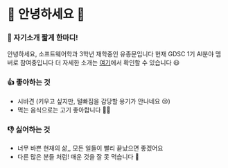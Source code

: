 # 👋 안녕하세요 👋

### 💬 자기소개 짧게 한마디!

안녕하세요, 소프트웨어학과 3학년 재학중인 유종문입니다
현재 GDSC 1기 AI분야 멤버로 참여중입니다
더 자세한 소개는 [여기](https://github.com/Orca0917)에서 확인할 수 있습니다 😃

### 👍 좋아하는 것
- 시바견 (키우고 싶지만, 털빠짐을 감당할 용기가 안나네요 😢)
- 먹는 음식으로는 고기 좋아합니다 🍗🥩

### 👎 싫어하는 것
- 너무 바쁜 현재의 삶,, 모든 일들이 빨리 끝났으면 좋겠어요
- 다른 많은 분들 처럼! 매운 것을 잘 못 먹습니다 🥵
